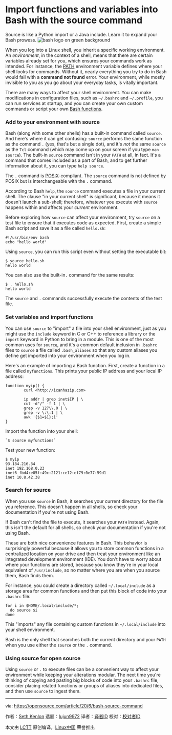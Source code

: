 [#]: collector: (lujun9972)
[#]: translator: ( )
[#]: reviewer: ( )
[#]: publisher: ( )
[#]: url: ( )
[#]: subject: (Import functions and variables into Bash with the source command)
[#]: via: (https://opensource.com/article/20/6/bash-source-command)
[#]: author: (Seth Kenlon https://opensource.com/users/seth)

Import functions and variables into Bash with the source command
======
Source is like a Python import or a Java include. Learn it to expand
your Bash prowess.
![bash logo on green background][1]

When you log into a Linux shell, you inherit a specific working environment. An _environment_, in the context of a shell, means that there are certain variables already set for you, which ensures your commands work as intended. For instance, the [PATH][2] environment variable defines where your shell looks for commands. Without it, nearly everything you try to do in Bash would fail with a **command not found** error. Your environment, while mostly invisible to you as you go about your everyday tasks, is vitally important.

There are many ways to affect your shell environment. You can make modifications in configuration files, such as `~/.bashrc` and `~/.profile`, you can run services at startup, and you can create your own custom commands or script your own [Bash functions][3].

### Add to your environment with source

Bash (along with some other shells) has a built-in command called `source`. And here's where it can get confusing: `source` performs the same function as the command `.` (yes, that's but a single dot), and it's _not_ the same `source` as the `Tcl` command (which may come up on your screen if you type `man source`). The built-in `source` command isn't in your `PATH` at all, in fact. It's a command that comes included as a part of Bash, and to get further information about it, you can type `help source`.

The `.` command is [POSIX][4]-compliant. The `source` command is not defined by POSIX but is interchangeable with the `.` command.

According to Bash `help`, the `source` command executes a file in your current shell. The clause "in your current shell" is significant, because it means it doesn't launch a sub-shell; therefore, whatever you execute with `source` happens within and affects your _current_ environment.

Before exploring how `source` can affect your environment, try `source` on a test file to ensure that it executes code as expected. First, create a simple Bash script and save it as a file called `hello.sh`:


```
#!/usr/bin/env bash
echo "hello world"
```

Using `source`, you can run this script even without setting the executable bit:


```
$ source hello.sh
hello world
```

You can also use the built-in`.` command for the same results:


```
$ . hello.sh
hello world
```

The `source` and `.` commands successfully execute the contents of the test file.

### Set variables and import functions

You can use `source` to "import" a file into your shell environment, just as you might use the `include` keyword in C or C++ to reference a library or the `import` keyword in Python to bring in a module. This is one of the most common uses for `source`, and it's a common default inclusion in `.bashrc` files to `source` a file called `.bash_aliases` so that any custom aliases you define get imported into your environment when you log in.

Here's an example of importing a Bash function. First, create a function in a file called `myfunctions`. This prints your public IP address and your local IP address:


```
function myip() {
        curl <http://icanhazip.com>      

        ip addr | grep inet$IP | \
        cut -d"/" -f 1 | \
        grep -v 127\\.0 | \
        grep -v \:\:1 | \
        awk '{$1=$1};1'
}
```

Import the function into your shell:


```
`$ source myfunctions`
```

Test your new function:


```
$ myip
93.184.216.34
inet 192.168.0.23
inet6 fbd4:e85f:49c:2121:ce12:ef79:0e77:59d1
inet 10.8.42.38
```

### Search for source

When you use `source` in Bash, it searches your current directory for the file you reference. This doesn't happen in all shells, so check your documentation if you're not using Bash.

If Bash can't find the file to execute, it searches your `PATH` instead. Again, this isn't the default for all shells, so check your documentation if you're not using Bash.

These are both nice convenience features in Bash. This behavior is surprisingly powerful because it allows you to store common functions in a centralized location on your drive and then treat your environment like an integrated development environment (IDE). You don't have to worry about where your functions are stored, because you know they're in your local equivalent of `/usr/include`, so no matter where you are when you source them, Bash finds them.

For instance, you could create a directory called `~/.local/include` as a storage area for common functions and then put this block of code into your `.bashrc` file:


```
for i in $HOME/.local/include/*;
  do source $i
done
```

This "imports" any file containing custom functions in `~/.local/include` into your shell environment.

Bash is the only shell that searches both the current directory and your `PATH` when you use either the `source` or the `.` command.

### Using source for open source

Using `source` or `.` to execute files can be a convenient way to affect your environment while keeping your alterations modular. The next time you're thinking of copying and pasting big blocks of code into your `.bashrc` file, consider placing related functions or groups of aliases into dedicated files, and then use `source` to ingest them.

--------------------------------------------------------------------------------

via: https://opensource.com/article/20/6/bash-source-command

作者：[Seth Kenlon][a]
选题：[lujun9972][b]
译者：[译者ID](https://github.com/译者ID)
校对：[校对者ID](https://github.com/校对者ID)

本文由 [LCTT](https://github.com/LCTT/TranslateProject) 原创编译，[Linux中国](https://linux.cn/) 荣誉推出

[a]: https://opensource.com/users/seth
[b]: https://github.com/lujun9972
[1]: https://opensource.com/sites/default/files/styles/image-full-size/public/lead-images/bash_command_line.png?itok=k4z94W2U (bash logo on green background)
[2]: https://opensource.com/article/17/6/set-path-linux
[3]: https://opensource.com/article/20/6/how-write-functions-bash
[4]: https://opensource.com/article/19/7/what-posix-richard-stallman-explains
